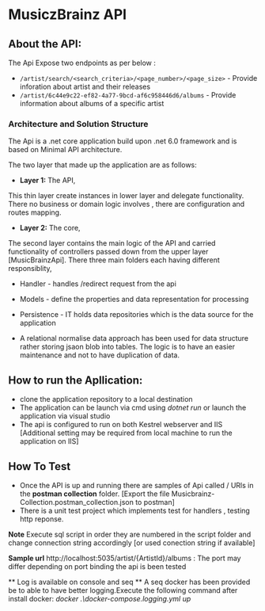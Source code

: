 # MusiczBrainz API

## About the API:
The Api Expose two endpoints as per below : 

* ```/artist/search/<search_criteria>/<page_number>/<page_size>``` - Provide inforation about artist and their releases
* ```/artist/6c44e9c22-ef82-4a77-9bcd-af6c958446d6/albums``` - Provide information about albums of a specific artist

### Architecture and Solution Structure
The Api is a .net core application build upon .net 6.0 framework and is based on Minimal API architecture.

The two layer that made up the application are as follows: 

* **Layer 1:**  The API,   

This thin layer create instances in lower layer and delegate functionality. There no business or domain logic involves , there are configuration and routes mapping.

* **Layer 2:**  The core,   

The second layer contains the main logic of the API and carried functionality of controllers passed down from the upper layer [MusicBrainzApi].
There three main folders each having different responsiblity, 

* Handler - handles /redirect request from the api 
* Models - define the properties and data representation for processing
* Persistence - IT holds data repositories which is the data source for the application

* A relational normalise data approach has been used for data structure rather storing jsaon blob into tables. The logic is to have an easier maintenance and not to have duplication of data.


## How to run the Apllication:

* clone the application repository to a local destination
* The application can be launch via cmd using *dotnet run* or launch the application via visual studio
* The api is configured to run on both Kestrel webserver and IIS [Additional setting may be required from local machine to run the application on IIS]

## How To Test
* Once the API is up and running there are samples of Api called / URls in the **postman collection** folder.  [Export the file Musicbrainz-Collection.postman_collection.json to postman]
* There is a unit test project which implements test for handlers , testing http reponse.

**Note** Execute sql script in order they are numbered in the script folder and change connection string accordingly [or used conection string if available]

**Sample url**
http://localhost:5035/artist/{ArtistId}/albums : The port may differ depending on port binding the api is been tested

** Log is available on console and seq **
A seq docker has been provided be to able to have better logging.Execute the following command after install docker:
*docker .\docker-compose.logging.yml up*


